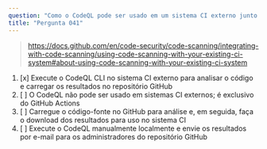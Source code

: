 ```yaml
---
question: "Como o CodeQL pode ser usado em um sistema CI externo junto com repositórios GitHub?"
title: "Pergunta 041"
---
```


> https://docs.github.com/en/code-security/code-scanning/integrating-with-code-scanning/using-code-scanning-with-your-existing-ci-system#about-using-code-scanning-with-your-existing-ci-system
1. [x] Execute o CodeQL CLI no sistema CI externo para analisar o código e carregar os resultados no repositório GitHub
1. [ ] O CodeQL não pode ser usado em sistemas CI externos; é exclusivo do GitHub Actions
1. [ ] Carregue o código-fonte no GitHub para análise e, em seguida, faça o download dos resultados para uso no sistema CI
1. [ ] Execute o CodeQL manualmente localmente e envie os resultados por e-mail para os administradores do repositório GitHub
